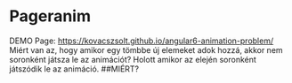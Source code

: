 # Pageranim

DEMO Page: https://kovacszsolt.github.io/angular6-animation-problem/  
Miért van az, hogy amikor egy tömbbe új elemeket adok hozzá, akkor nem soronként játsza le az animációt?
Holott amikor az elején soronként játszódik le az animáció.
##MIÉRT?